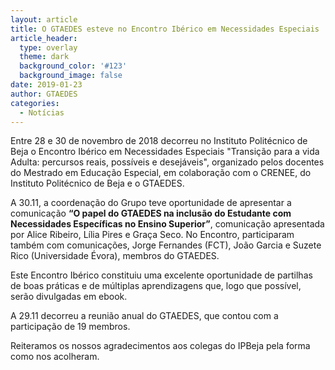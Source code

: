 ```yaml
---
layout: article
title: O GTAEDES esteve no Encontro Ibérico em Necessidades Especiais
article_header:
  type: overlay
  theme: dark
  background_color: '#123'
  background_image: false
date: 2019-01-23
author: GTAEDES
categories:
  - Notícias
---
```


Entre 28 e 30 de novembro de 2018 decorreu no Instituto Politécnico de Beja o Encontro Ibérico em Necessidades Especiais "Transição para a vida Adulta: percursos reais, possíveis e desejáveis", organizado pelos docentes do Mestrado em Educação Especial, em colaboração com o CRENEE, do Instituto Politécnico de Beja e o GTAEDES.


A 30.11, a coordenação do Grupo teve oportunidade de apresentar a comunicação **“O papel do GTAEDES na inclusão do Estudante com Necessidades Específicas no Ensino Superior”**, comunicação apresentada por Alice Ribeiro, Lília Pires e Graça Seco. No Encontro, participaram também com comunicações, Jorge Fernandes (FCT), João Garcia e Suzete Rico (Universidade Évora), membros do GTAEDES.

Este Encontro Ibérico constituiu uma excelente oportunidade de partilhas de boas práticas e de múltiplas aprendizagens que, logo que possível, serão divulgadas em ebook.

A 29.11 decorreu a reunião anual do GTAEDES, que contou com a participação de 19 membros.

Reiteramos os nossos agradecimentos aos colegas do IPBeja pela forma como nos acolheram.